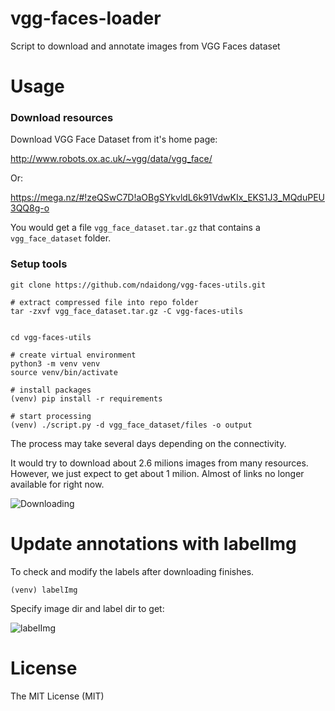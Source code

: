 # vgg-faces-loader
Script to download and annotate images from VGG Faces dataset


# Usage


### Download resources

Download VGG Face Dataset from it's home page:

http://www.robots.ox.ac.uk/~vgg/data/vgg_face/

Or:

https://mega.nz/#!zeQSwC7D!aOBgSYkvldL6k91VdwKIx_EKS1J3_MQduPEU3QQ8g-o

You would get a file `vgg_face_dataset.tar.gz` that contains a `vgg_face_dataset` folder.


### Setup tools

```
git clone https://github.com/ndaidong/vgg-faces-utils.git

# extract compressed file into repo folder
tar -zxvf vgg_face_dataset.tar.gz -C vgg-faces-utils


cd vgg-faces-utils

# create virtual environment
python3 -m venv venv
source venv/bin/activate

# install packages
(venv) pip install -r requirements

# start processing
(venv) ./script.py -d vgg_face_dataset/files -o output
```

The process may take several days depending on the connectivity.

It would try to download about 2.6 milions images from many resources.
However, we just expect to get about 1 milion.
Almost of links no longer available for right now.

![Downloading](https://i.imgur.com/w5Q6bF8.png)


# Update annotations with labelImg


To check and modify the labels after downloading finishes.


```
(venv) labelImg
```

Specify image dir and label dir to get:

![labelImg](https://i.imgur.com/IZH6t72.png)




# License

The MIT License (MIT)
